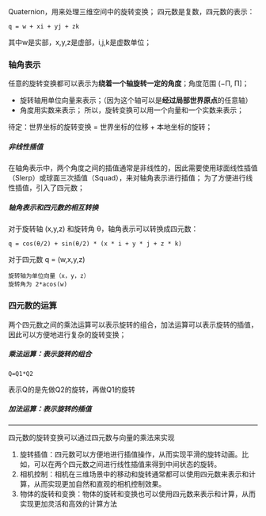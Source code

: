 Quaternion，用来处理三维空间中的旋转变换；
四元数是复数，四元数的表示：
```
q = w + xi + yj + zk
```
其中w是实部，x,y,z是虚部，i,j,k是虚数单位；

### 轴角表示
任意的旋转变换都可以表示为**绕着一个轴旋转一定的角度**；角度范围 (−Π, Π]；
- 旋转轴用单位向量来表示；（因为这个轴可以是**经过局部世界原点**的任意轴）
- 角度用实数来表示；
所以，旋转变换可以用一个向量和一个实数来表示；

待定：世界坐标的旋转变换 = 世界坐标的位移 + 本地坐标的旋转；

##### 非线性插值
在轴角表示中，两个角度之间的插值通常是非线性的，因此需要使用球面线性插值（Slerp）或球面三次插值（Squad），来对轴角表示进行插值；
为了方便进行线性插值，引入了四元数；

##### 轴角表示和四元数的相互转换
对于旋转轴  (x,y,z) 和旋转角 θ，轴角表示可以转换成四元数：
```
q = cos(θ/2) + sin(θ/2) * (x * i + y * j + z * k)
```
对于四元数 q = (w,x,y,z)
```
旋转轴为单位向量（x，y，z）
旋转角为 2*acos(w)
```


### 四元数的运算
两个四元数之间的乘法运算可以表示旋转的组合，加法运算可以表示旋转的插值，因此可以方便地进行复杂的旋转变换；

##### 乘法运算：表示旋转的组合
```
Q=Q1*Q2  
```
表示Q的是先做Q2的旋转，再做Q1的旋转

##### 加法运算：表示旋转的插值


***
四元数的旋转变换可以通过四元数与向量的乘法来实现
1.  旋转插值：四元数可以方便地进行插值操作，从而实现平滑的旋转动画。比如，可以在两个四元数之间进行线性插值来得到中间状态的旋转。
2.  相机控制：相机在三维场景中的移动和旋转通常都可以使用四元数来表示和计算，从而实现更加自然和直观的相机控制效果。
3.  物体的旋转和变换：物体的旋转和变换也可以使用四元数来表示和计算，从而实现更加灵活和高效的计算方法
